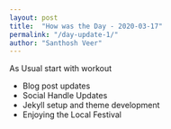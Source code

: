 ```yaml
---
layout: post
title:  "How was the Day - 2020-03-17"
permalink: "/day-update-1/"
author: "Santhosh Veer"
---
```


As Usual start with workout

- Blog post updates
- Social Handle Updates
- Jekyll setup and theme development
- Enjoying the Local Festival
